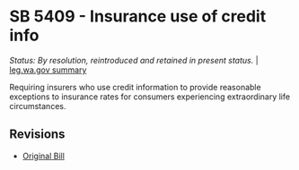# SB 5409 - Insurance use of credit info
*Status: By resolution, reintroduced and retained in present status.* | [leg.wa.gov summary](https://app.leg.wa.gov/billsummary?BillNumber=5409&Year=2021)

Requiring insurers who use credit information to provide reasonable exceptions to insurance rates for consumers experiencing extraordinary life circumstances.

## Revisions
* [Original Bill](1/)